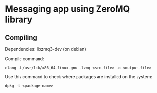 # Messaging app using ZeroMQ library

## Compiling

Dependencies: libzmq3-dev (on debian)

Compile command: 
```
clang -L/usr/lib/x86_64-linux-gnu -lzmq <src-file> -o <output-file>
```

Use this command to check where packages are installed on the system: 
```
dpkg -L <package-name>
```
